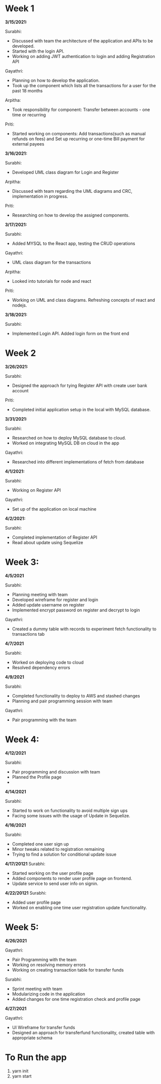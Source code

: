# Week 1 

**3/15/2021:**

Surabhi: 
- Discussed with team the architecture of the application and APIs to be developed.
- Started with the login API.
- Working on adding JWT authentication to login and adding Registration API

Gayathri: 
- Planning on how to develop the application. 
- Took up the component which lists all the transactions for a user for the past 18 months

Arpitha:
- Took responsibility for component: Transfer between accounts - one time or recurring

Priti:
- Started working on components: Add transactions(such as manual refunds on fees) and 
  Set up recurring or one-time Bill payment for external payees


**3/16/2021:**

Surabhi: 
- Developed UML class diagram for Login and Register

Arpitha:
- Discussed with team regarding the UML diagrams and CRC, implementation in progress.

Priti:
- Researching on how to develop the assigned components.

**3/17/2021:**

Surabhi:
- Added MYSQL to the React app, testing the CRUD operations

Gayathri: 
- UML class diagram for the transactions

Arpitha:
- Looked into tutorials for node and react

Priti:
- Working on UML and class diagrams. Refreshing concepts of react and nodejs.


**3/18/2021:**

Surabhi:
- Implemented Login API. Added login form on the front end

# Week 2

**3/26/2021:**

Surabhi:
- Designed the approach for tying Register API with create user bank account

Priti:
- Completed initial application setup in the local with MySQL database.

**3/31/2021:**

Surabhi:
- Researched on how to deploy MySQL database to cloud.
- Worked on integrating MySQL DB on cloud in the app

Gayathri:
- Researched into different implementations of fetch from database

**4/1/2021:**

Surabhi:
- Working on Register API

Gayathri:
- Set up of the application on local machine

**4/2/2021:**

Surabhi:
- Completed implementation of Register API
- Read about update using Sequelize

# Week 3:
**4/5/2021**

Surabhi:
- Planning meeting with team
- Developed wireframe for register and login
- Added update username on register
- Implemented encrypt password on register and decrypt to login

Gayathri:
- Created a dummy table with records to experiment fetch functionality to transactions tab

**4/7/2021**

Surabhi:
- Worked on deploying code to cloud 
- Resolved dependency errors

**4/9/2021**

Surabhi:
- Completed functionality to deploy to AWS and stashed changes 
- Planning and pair programming session with team

Gayathri:
- Pair programming with the team

# Week 4:
**4/12/2021**

Surabhi: 
- Pair programming and discussion with team
- Planned the Profile page
- 

**4/14/2021**

Surabhi:
- Started to work on functionality to avoid multiple sign ups
- Facing some issues with the usage of Update in Sequelize.

**4/16/2021**

Surabhi:
- Completed one user sign up
- Minor tweaks related to registration remaining 
- Trying to find a solution for conditional update issue

**4/17/20121**
Surabhi:
- Started working on the user profile page 
- Added components to render user profile page on frontend.
- Update service to send user info on signin.

**4/22/20121**
Surabhi:
- Added user profile page 
- Worked on enabling one time user registration update functionality.

# Week 5:
**4/26/2021**

Gayathri:
- Pair Programming with the team
- Working on resolving memory errors 
- Working on creating transaction table for transfer funds

Surabhi:
- Sprint meeting with team
- Modularizing code in the application
- Added changes for one time registration check and profile page

**4/27/2021**

Gayathri:
- UI Wireframe for transfer funds
- Designed an approach for transferfund functionality, created table with appropriate schema
# To Run the app 

1. yarn init
2. yarn start
